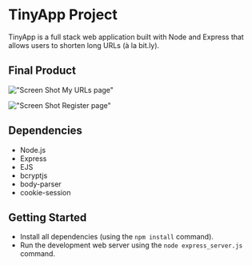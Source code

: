 # TinyApp Project

TinyApp is a full stack web application built with Node and Express that allows users to shorten long URLs (à la bit.ly).

## Final Product

!["Screen Shot My URLs page"](https://github.com/yq4103/tinyapp/commit/2dde50f6dff1819bc59ad3bd5980a7ca2ad97690#diff-a9df7ffd7512f18fb273bb14ff15d93c527e8e9acba61021756f34dc6b0bf009)

!["Screen Shot Register page"](https://github.com/yq4103/tinyapp/commit/2dde50f6dff1819bc59ad3bd5980a7ca2ad97690#diff-02d3aad7d5e46f09263db057bc627430e253cb16a0d517071b6af81cffda2329)


## Dependencies

- Node.js
- Express
- EJS
- bcryptjs
- body-parser
- cookie-session

## Getting Started

- Install all dependencies (using the `npm install` command).
- Run the development web server using the `node express_server.js` command.